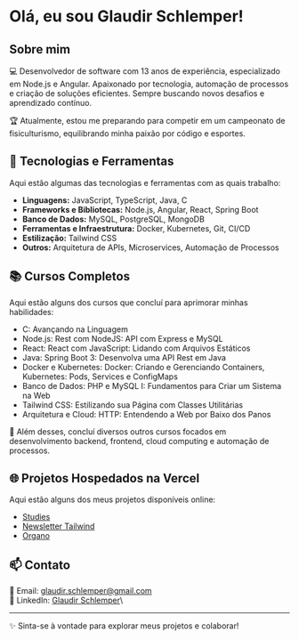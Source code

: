 # Olá, eu sou Glaudir Schlemper!

## Sobre mim

💻 Desenvolvedor de software com 13 anos de experiência, especializado em Node.js e Angular. Apaixonado por tecnologia, automação de processos e criação de soluções eficientes. Sempre buscando novos desafios e aprendizado contínuo.

🏆 Atualmente, estou me preparando para competir em um campeonato de fisiculturismo, equilibrando minha paixão por código e esportes.

## **🚀 Tecnologias e Ferramentas**

Aqui estão algumas das tecnologias e ferramentas com as quais trabalho:

- **Linguagens:** JavaScript, TypeScript, Java, C
- **Frameworks e Bibliotecas:** Node.js, Angular, React, Spring Boot
- **Banco de Dados:** MySQL, PostgreSQL, MongoDB
- **Ferramentas e Infraestrutura:** Docker, Kubernetes, Git, CI/CD
- **Estilização:** Tailwind CSS
- **Outros:** Arquitetura de APIs, Microservices, Automação de Processos

## 📚 Cursos Completos

Aqui estão alguns dos cursos que concluí para aprimorar minhas habilidades:

- C: Avançando na Linguagem
- Node.js: Rest com NodeJS: API com Express e MySQL
- React: React com JavaScript: Lidando com Arquivos Estáticos
- Java: Spring Boot 3: Desenvolva uma API Rest em Java
- Docker e Kubernetes: Docker: Criando e Gerenciando Containers, Kubernetes: Pods, Services e ConfigMaps
- Banco de Dados: PHP e MySQL I: Fundamentos para Criar um Sistema na Web
- Tailwind CSS: Estilizando sua Página com Classes Utilitárias
- Arquitetura e Cloud: HTTP: Entendendo a Web por Baixo dos Panos

📌 Além desses, concluí diversos outros cursos focados em desenvolvimento backend, frontend, cloud computing e automação de processos.

## 🌐 Projetos Hospedados na Vercel
Aqui estão alguns dos meus projetos disponíveis online:

- [Studies](https://studies-ebon.vercel.app/)
- [Newsletter Tailwind](https://newsletter-tailwind-i4saa1271-glaudirs-projects.vercel.app/)
- [Organo](https://organo-gu5vwkk0u-glaudir.vercel.app/)

## 📫 Contato

📧 Email: glaudir.schlemper@gmail.com\
💼 LinkedIn: [Glaudir Schlemper](https://www.linkedin.com/in/glaudir-schlemper/)\

---

✨ Sinta-se à vontade para explorar meus projetos e colaborar!


